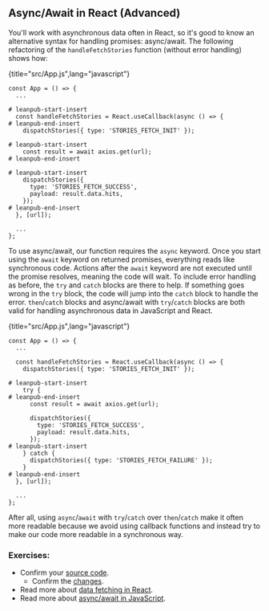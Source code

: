 ## Async/Await in React (Advanced)

You'll work with asynchronous data often in React, so it's good to know an alternative syntax for handling promises: async/await. The following refactoring of the `handleFetchStories` function (without error handling) shows how:

{title="src/App.js",lang="javascript"}
~~~~~~~
const App = () => {
  ...

# leanpub-start-insert
  const handleFetchStories = React.useCallback(async () => {
# leanpub-end-insert
    dispatchStories({ type: 'STORIES_FETCH_INIT' });

# leanpub-start-insert
    const result = await axios.get(url);
# leanpub-end-insert

# leanpub-start-insert
    dispatchStories({
      type: 'STORIES_FETCH_SUCCESS',
      payload: result.data.hits,
    });
# leanpub-end-insert
  }, [url]);

  ...
};
~~~~~~~

To use async/await, our function requires the `async` keyword. Once you start using the `await` keyword on returned promises, everything reads like synchronous code. Actions after the `await` keyword are not executed until the promise resolves, meaning the code will wait. To include error handling as before, the `try` and `catch` blocks are there to help. If something goes wrong in the `try` block, the code will jump into the `catch` block to handle the error. `then`/`catch` blocks and async/await with `try`/`catch` blocks are both valid for handling asynchronous data in JavaScript and React.

{title="src/App.js",lang="javascript"}
~~~~~~~
const App = () => {
  ...

  const handleFetchStories = React.useCallback(async () => {
    dispatchStories({ type: 'STORIES_FETCH_INIT' });

# leanpub-start-insert
    try {
# leanpub-end-insert
      const result = await axios.get(url);

      dispatchStories({
        type: 'STORIES_FETCH_SUCCESS',
        payload: result.data.hits,
      });
# leanpub-start-insert
    } catch {
      dispatchStories({ type: 'STORIES_FETCH_FAILURE' });
    }
# leanpub-end-insert
  }, [url]);

  ...
};
~~~~~~~

After all, using `async`/`await` with `try`/`catch` over `then`/`catch` make it often more readable because we avoid using callback functions and instead try to make our code more readable in a synchronous way.

### Exercises:

* Confirm your [source code](https://codesandbox.io/s/github/the-road-to-learn-react/hacker-stories/tree/2021/Async-Await-in-React).
  * Confirm the [changes](https://github.com/the-road-to-learn-react/hacker-stories/compare/2021/Third-Party-Libraries-in-React...2021/Async-Await-in-React).
* Read more about [data fetching in React](https://www.robinwieruch.de/react-hooks-fetch-data).
* Read more about [async/await in JavaScript](https://developer.mozilla.org/en-US/docs/Web/JavaScript/Reference/Statements/async_function).